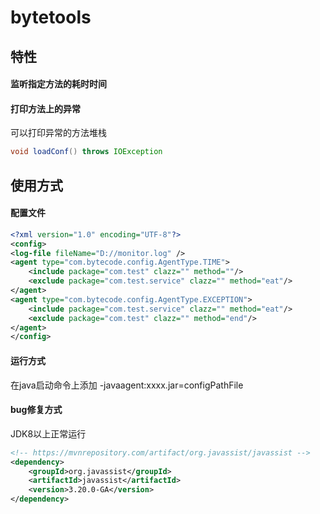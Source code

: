 # bytetools


## 特性

#### 监听指定方法的耗时时间

#### 打印方法上的异常


可以打印异常的方法堆栈

```java
void loadConf() throws IOException
```


## 使用方式

#### 配置文件

```xml
<?xml version="1.0" encoding="UTF-8"?>
<config>
<log-file fileName="D://monitor.log" />
<agent type="com.bytecode.config.AgentType.TIME">
    <include package="com.test" clazz="" method=""/>
    <exclude package="com.test.service" clazz="" method="eat"/>
</agent>
<agent type="com.bytecode.config.AgentType.EXCEPTION">
    <include package="com.test.service" clazz="" method="eat"/>
    <exclude package="com.test" clazz="" method="end"/>
</agent>
</config>
```

#### 运行方式

在java启动命令上添加 -javaagent:xxxx.jar=configPathFile




#### bug修复方式

JDK8以上正常运行

``` xml
<!-- https://mvnrepository.com/artifact/org.javassist/javassist -->
<dependency>
    <groupId>org.javassist</groupId>
    <artifactId>javassist</artifactId>
    <version>3.20.0-GA</version>
</dependency>

```
